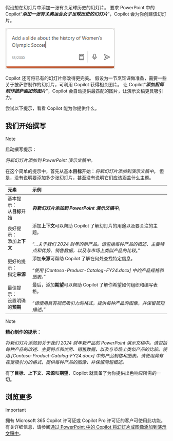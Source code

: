 
假设想在幻灯片中添加一张有关足球历史的幻灯片。 要求 PowerPoint 中的 Copilot“**_添加一张有关奥运会女子足球历史的幻灯片_**”，Copilot 会为你创建该幻灯片。

![PowerPoint 中的 Copilot 撰写框中已输入提示的屏幕截图。](../media/copilot-add-slides-powerpoint.png)

Copilot 还可将已有的幻灯片修改得更完美。 假设为一节烹饪课做准备，需要一些关于披萨饼制作的幻灯片，可利用 Copilot 获得相关图片。 让 Copilot“**_添加厨师制作披萨面团的图片_**”，Copilot 会自动提供最匹配的图片，让演示文稿更具吸引力。

尝试以下提示，看看 Copilot 能为你提供什么。

## 我们开始撰写

> [!NOTE]
> 启动撰写提示：
>
> _将新幻灯片添加到 PowerPoint 演示文稿中。_

在这个简单的提示中，首先从基本**目标**开始：_将新幻灯片添加到演示文稿中_。 但是，没有说明要添加多少张幻灯片，甚至没有说明它们应该涵盖什么主题。

| 元素 | 示例 |
| :------ | :------- |
| 基本提示： <br>从**目标**开始 | **_将新幻灯片添加到 PowerPoint 演示文稿中_**。 |
| 良好提示： <br>添加**上下文** | 添加**上下文**可以帮助 Copilot 了解幻灯片的用途以及要关注的主题。<br><br>“..._关于我们 2024 财年的新产品。请包括每种产品的概述、主要特点和优势、销售数据，以及与市场上类似产品的比较_。” |
| 更好的提示： <br>指定**来源** | 添加**来源**可帮助 Copilot 了解在何处查找特定信息。<br><br>“_使用 [Contoso-Product-Catalog-FY24.docx] 中的产品规格和图表_。” |
| 最佳提示： <br>设置明确的**预期** | 最后，添加**期望**可以帮助 Copilot 了解你希望如何组织和编写表格。<br><br>“_请使用具有视觉吸引力的格式，提供每种产品的图像，并保留简短描述_。” |

> [!NOTE]
> **精心制作的提示：**
>
> _将新幻灯片添加到关于我们 2024 财年新产品的 PowerPoint 演示文稿中。请包括每种产品的改述、主要特点和优势、销售数据，以及与市场上类似产品的比较。使用 [Contoso-Product-Catalog-FY24.docx] 中的产品规格和图表。请使用具有视觉吸引力的格式，提供每种产品的图像，并保留简短概述。_

有了**目标**、**上下文**、**来源**和**期望**，Copilot 就具备了为你提供出色响应所需的一切。 

## 浏览更多

> [!IMPORTANT]
> 拥有 Microsoft 365 Copilot 许可证或 Copilot Pro 许可证的客户可使用此功能。 有关详细信息，请参阅[通过 PowerPoint 中的 Copilot 将幻灯片或图像添加到演示文稿中](https://support.microsoft.com/office/add-a-slide-or-image-to-your-presentation-with-copilot-in-powerpoint-ae906e57-db71-4f46-8ed5-c1e2cebe6a80)。